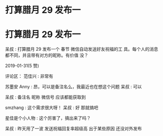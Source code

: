 # 打算腊月 29 发布一

# 打算腊月 29 发布一

呆叔 : 打算腊月 29 发布一个 春节 微信自动发送好友祝福的工 具。每个人的消息都不同，并且带有对方的昵称。有价值 没？

2019-01-31(5 赞)

评论区： 范佳兴 : 非常有

苏墨安 Anny : 昂，可以是备注名么，我最近也在想这个问题 呆叔 : 可以

呆叔 : 备注名 昵称 微信号 应该都能获取到

smzhang : 这个需求很大呀！ 呆叔 : 好 那就搞吧

星佳是个小人物 : 这个厉害了，搞出来了吗？

呆叔 : 昨天用了一波 发送祝福回复率超级高 出于某些原因 还没对外发布